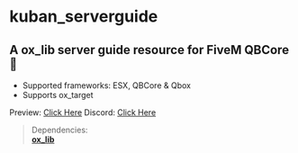 # kuban_serverguide
## A ox_lib server guide resource for FiveM QBCore 💭

- Supported frameworks: ESX, QBCore & Qbox 
- Supports ox_target

Preview: [Click Here](https://youtu.be/CgleIrRAVDM)
 Discord: [Click Here](https://discord.com/invite/UzVbtKEzgN)
<br>

> Dependencies:
> <br>
> **[ox_lib](https://github.com/overextended/ox_lib)**

<br>
